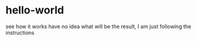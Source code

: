 # hello-world
see how it works
have no idea what will be the result, I am just following the instructions
